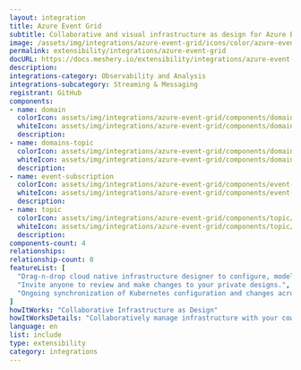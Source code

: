 ```yaml
---
layout: integration
title: Azure Event Grid
subtitle: Collaborative and visual infrastructure as design for Azure Event Grid
image: /assets/img/integrations/azure-event-grid/icons/color/azure-event-grid-color.svg
permalink: extensibility/integrations/azure-event-grid
docURL: https://docs.meshery.io/extensibility/integrations/azure-event-grid
description: 
integrations-category: Observability and Analysis
integrations-subcategory: Streaming & Messaging
registrant: GitHub
components: 
- name: domain
  colorIcon: assets/img/integrations/azure-event-grid/components/domain/icons/color/domain-color.svg
  whiteIcon: assets/img/integrations/azure-event-grid/components/domain/icons/white/domain-white.svg
  description: 
- name: domains-topic
  colorIcon: assets/img/integrations/azure-event-grid/components/domains-topic/icons/color/domains-topic-color.svg
  whiteIcon: assets/img/integrations/azure-event-grid/components/domains-topic/icons/white/domains-topic-white.svg
  description: 
- name: event-subscription
  colorIcon: assets/img/integrations/azure-event-grid/components/event-subscription/icons/color/event-subscription-color.svg
  whiteIcon: assets/img/integrations/azure-event-grid/components/event-subscription/icons/white/event-subscription-white.svg
  description: 
- name: topic
  colorIcon: assets/img/integrations/azure-event-grid/components/topic/icons/color/topic-color.svg
  whiteIcon: assets/img/integrations/azure-event-grid/components/topic/icons/white/topic-white.svg
  description: 
components-count: 4
relationships: 
relationship-count: 0
featureList: [
  "Drag-n-drop cloud native infrastructure designer to configure, model, and deploy your workloads.",
  "Invite anyone to review and make changes to your private designs.",
  "Ongoing synchronization of Kubernetes configuration and changes across any number of clusters."
]
howItWorks: "Collaborative Infrastructure as Design"
howItWorksDetails: "Collaboratively manage infrastructure with your coworkers synchronously sharing the same designs."
language: en
list: include
type: extensibility
category: integrations
---
```

